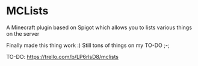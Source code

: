 # MCLists
A Minecraft plugin based on Spigot which allows you to lists various things on the server  
  
Finally made this thing work :) Still tons of things on my TO-DO ;-;

TO-DO: https://trello.com/b/LP6rlsD8/mclists
